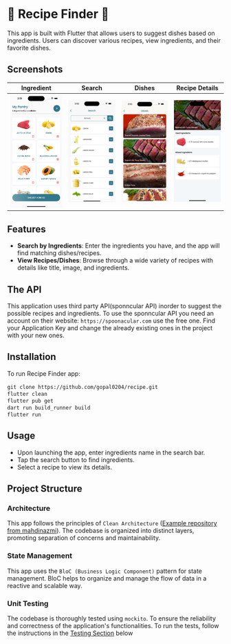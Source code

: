 # 🍜 Recipe Finder 🍜
This app is built with Flutter that allows users to suggest dishes based on ingredients. Users can discover various recipes, view ingredients, and their favorite dishes.

## Screenshots
|                                            Ingredient                                         |                                            Search                                             |                                           Dishes                                             |                                         Recipe Details                                        |
| :-------------------------------------------------------------------------------------------: | :-------------------------------------------------------------------------------------------: | :-------------------------------------------------------------------------------------------: | :-------------------------------------------------------------------------------------------: |
| <img src="https://github.com/nixtomalon/Recipe-Finder/blob/master/assets/screenshots/1.png" width="185"/> | <img src="https://github.com/nixtomalon/Recipe-Finder/blob/master/assets/screenshots/2.png" width="185"/> | <img src="https://github.com/nixtomalon/Recipe-Finder/blob/master/assets/screenshots/3.png" width="185"/> | <img src="https://github.com/nixtomalon/Recipe-Finder/blob/master/assets/screenshots/4.png" width="185"/> |

## Features
- **Search by Ingredients**: Enter the ingredients you have, and the app will find matching dishes/recipes.
- **View Recipes/Dishes**: Browse through a wide variety of recipes with details like title, image, and ingredients.

## The API

This application uses third party API(sponncular API) inorder to suggest the possible recipes and ingredients. To use the sponncular API you need an account on their website: ``https://spoonacular.com`` use the free one. Find your Application Key and change the already existing ones in the project with your new ones.

## Installation
To run Recipe Finder app:
```shell
git clone https://github.com/gopal0204/recipe.git
flutter clean
flutter pub get
dart run build_runner build
flutter run
```

## Usage
- Upon launching the app, enter ingredients name in the search bar.<br>
- Tap the search button to find ingredients.
- Select a recipe to view its details.

## Project Structure

### Architecture

This app follows the principles of ``Clean Architecture`` ([Example repository from mahdinazmi](https://github.com/mahdinazmi/Flutter-News-App-Clean-Architecture/tree/main)). The codebase is organized into distinct layers, promoting separation of concerns and maintainability.

### State Management

This app uses the ``BloC (Business Logic Component)`` pattern for state management. BloC helps to organize and manage the flow of data in a reactive and scalable way.

### Unit Testing

The codebase is thoroughly tested using ``mockito``. To ensure the reliability and correctness of the application's functionalities. To run the tests, follow the instructions in the [Testing Section](https://docs.flutter.dev/cookbook/testing/unit/mocking) below
